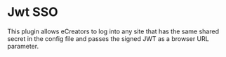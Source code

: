 # Jwt SSO

This plugin allows eCreators to log into any site that has the same shared secret in the config file and passes the signed JWT as a browser URL parameter.